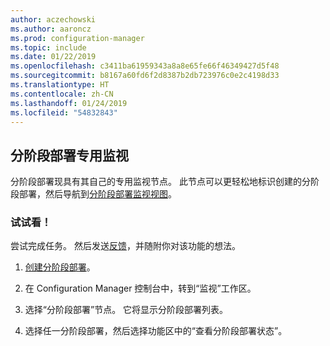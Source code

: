 ```yaml
---
author: aczechowski
ms.author: aaroncz
ms.prod: configuration-manager
ms.topic: include
ms.date: 01/22/2019
ms.openlocfilehash: c3411ba61959343a8a8e65fe66f46349427d5f48
ms.sourcegitcommit: b8167a60fd6f2d8387b2db723976c0e2c4198d33
ms.translationtype: HT
ms.contentlocale: zh-CN
ms.lasthandoff: 01/24/2019
ms.locfileid: "54832843"
---
```

## <a name="bkmk_pod"></a>分阶段部署专用监视
<!--3555949-->

分阶段部署现具有其自己的专用监视节点。 此节点可以更轻松地标识创建的分阶段部署，然后导航到[分阶段部署监视视图](/sccm/osd/deploy-use/manage-monitor-phased-deployments#bkmk_monitor)。


### <a name="try-it-out"></a>试试看！

尝试完成任务。 然后发送[反馈](/sccm/core/understand/find-help#product-feedback)，并随附你对该功能的想法。

1. [创建分阶段部署](/sccm/osd/deploy-use/create-phased-deployment-for-task-sequence)。  

2. 在 Configuration Manager 控制台中，转到“监视”工作区。  

3. 选择“分阶段部署”节点。 它将显示分阶段部署列表。  

4. 选择任一分阶段部署，然后选择功能区中的“查看分阶段部署状态”。 

